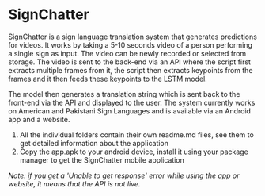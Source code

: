 <h1>SignChatter</h1>

<p>SignChatter is a sign language translation system that generates predictions for videos. It works by taking a 5-10 seconds video of a person performing a single sign as input. The video can be newly recorded or selected from storage. The video is sent to the back-end via an API where the script first extracts multiple frames from it, the script then extracts keypoints from the frames and it then feeds these keypoints to the LSTM model.</p>

<p>The model then generates a translation string which is sent back to the front-end via the API and displayed to the user. The system currently works on American and Pakistani Sign Languages and is available via an Android app and a website.</p>

<ol>
<li>All the individual folders contain their own readme.md files, see them to get detailed information about the application</li>
<li>Copy the app.apk to your android device, install it using your package manager to get the SignChatter mobile application</li>
</ol>

<p><em>Note: if you get a 'Unable to get response' error while using the app or website, it means that the API is not live.</em></p>